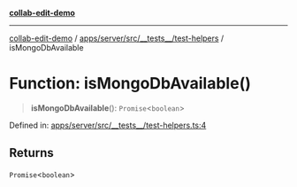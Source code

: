 [**collab-edit-demo**](../../../../../../README.md)

***

[collab-edit-demo](../../../../../../README.md) / [apps/server/src/\_\_tests\_\_/test-helpers](../README.md) / isMongoDbAvailable

# Function: isMongoDbAvailable()

> **isMongoDbAvailable**(): `Promise`\<`boolean`\>

Defined in: [apps/server/src/\_\_tests\_\_/test-helpers.ts:4](https://github.com/austyle-io/pub-sub-demo/blob/00b2f1e9b947d5e964db5c3be9502513c4374263/apps/server/src/__tests__/test-helpers.ts#L4)

## Returns

`Promise`\<`boolean`\>
